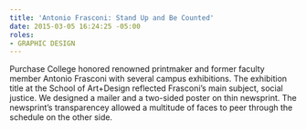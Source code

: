 ```yaml
---
title: 'Antonio Frasconi: Stand Up and Be Counted'
date: 2015-03-05 16:24:25 -05:00
roles:
- GRAPHIC DESIGN
---
```

Purchase College honored renowned printmaker and former faculty member Antonio Frasconi with several campus exhibitions. The exhibition title at the School of Art+Design reflected Frasconi’s main subject, social justice. We designed a mailer and a two-sided poster on thin newsprint. The newsprint’s transparencey allowed a multitude of faces to peer through the schedule on the other side.
